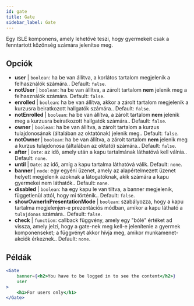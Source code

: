 ```yaml
---
id: gate 
title: Gate
sidebar_label: Gate
---
```


Egy ISLE komponens, amely lehetővé teszi, hogy gyermekeit csak a fenntartott közönség számára jelenítse meg.

## Opciók

* __user__ | `boolean`: ha be van állítva, a korlátos tartalom megjelenik a felhasználók számára.. Default: `false`.
* __notUser__ | `boolean`: ha be van állítva, a zárolt tartalom **nem** jelenik meg a felhasználók számára. Default: `false`.
* __enrolled__ | `boolean`: ha be van állítva, akkor a zárolt tartalom megjelenik a kurzusra beiratkozott hallgatók számára.. Default: `false`.
* __notEnrolled__ | `boolean`: ha be van állítva, a zárolt tartalom **nem** jelenik meg a kurzusra beiratkozott hallgatók számára.. Default: `false`.
* __owner__ | `boolean`: ha be van állítva, a zárolt tartalom a kurzus tulajdonosának (általában az oktatónak) jelenik meg.. Default: `false`.
* __notOwner__ | `boolean`: ha be van állítva, a zárolt tartalom **nem** jelenik meg a kurzus tulajdonosa (általában az oktató) számára.. Default: `false`.
* __after__ | `Date`: az idő, amely után a kapu tartalmának láthatóvá kell válnia.. Default: `none`.
* __until__ | `Date`: az idő, amíg a kapu tartalma láthatóvá válik. Default: `none`.
* __banner__ | `node`: egy egyéni üzenet, amely az alapértelmezett üzenet helyett megjelenik azoknak a látogatóknak, akik számára a kapu gyermekei nem láthatók.. Default: `none`.
* __disabled__ | `boolean`: ha egy kapu le van tiltva, a banner megjelenik, függetlenül attól, hogy mi történik.. Default: `false`.
* __showOwnerInPresentationMode__ | `boolean`: szabályozza, hogy a kapu tartalma megjelenjen-e prezentációs módban, amikor a kapu látható a `tulajdonos` számára.. Default: `false`.
* __check__ | `function`: callback függvény, amely egy "bólé" értéket ad vissza, amely jelzi, hogy a gate-nek meg kell-e jelenítenie a gyermek komponenseket; a függvényt akkor hívja meg, amikor munkamenet-akciók érkeznek.. Default: `none`.


## Példák

```jsx live
<Gate 
    banner={<h2>You have to be logged in to see the content</h2>}
    user 
>
    <h1>For users only</h1>
</Gate>
``` 



